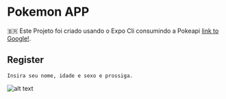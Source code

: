 # Pokemon APP

🇧🇷 Este Projeto foi criado usando o Expo Cli consumindo a Pokeapi [link to Google!](https://pokeapi.co).

## Register
    Insira seu nome, idade e sexo e prossiga.
![alt text](assets_readme/1.jpg)